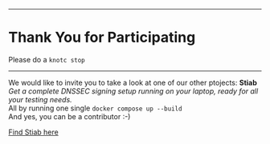-------------------

# Thank You for Participating

Please do a `knotc stop`  

-------------------

We would like to invite you to take a look at one of our other ptojects: **Stiab**  
*Get a complete DNSSEC signing setup running on your laptop, ready for all your testing needs.*  
All by running one single `docker compose up --build`  
And yes, you can be a contributor :-)  

[Find Stiab here](https://github.com/niek-sidn/stiab)
